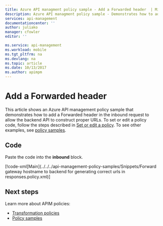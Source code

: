 ```yaml
---
title: Azure API managment policy sample - Add a Forwarded header  | Microsoft Docs
description: Azure API managment policy sample - Demonstrates how to add a Forwarded header in the inbound request to allow the backend API to construct proper URLs.
services: api-management
documentationcenter: ''
author: juliako
manager: cfowler
editor: ''

ms.service: api-management
ms.workload: mobile
ms.tgt_pltfrm: na
ms.devlang: na
ms.topic: article
ms.date: 10/13/2017
ms.author: apimpm
---
```


# Add a Forwarded header

This article shows an Azure API management policy sample that demonstrates how to add a Forwarded header in the inbound request to allow the backend API to construct proper URLs. To set or edit a policy code, follow the steps described in [Set or edit a policy](../set-edit-policies.md). To see other examples, see [policy samples](../policy-samples.md).

## Code

Paste the code into the **inbound** block.

[!code-xml[Main](../../../api-management-policy-samples/Snippets/Forward gateway hostname to backend for generating correct urls in responses.policy.xml)]

## Next steps

Learn more about APIM policies:

+ [Transformation policies](../api-management-transformation-policies.md)
+ [Policy samples](../policy-samples.md)
